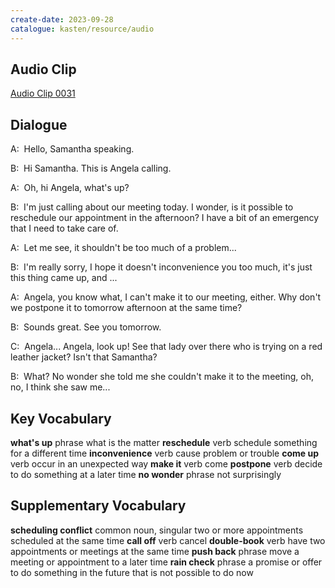 ```yaml
---
create-date: 2023-09-28
catalogue: kasten/resource/audio
---
```


## Audio Clip
[Audio Clip 0031](https://archive.org/download/englishpod_all/englishpod_0031dg.mp3)

## Dialogue
A:  Hello, Samantha speaking.

B:  Hi Samantha. This is Angela calling.

A:  Oh, hi Angela, what's up?

B:  I'm just calling about our meeting today. I wonder, is it possible to reschedule   our   appointment in the afternoon? I have a bit of an emergency   that I need to take care of.

A:  Let me see, it shouldn't  be too much of a problem...

B:  I'm  really sorry, I hope it  doesn't  inconvenience you too much, it's  just this thing came up,   and ...

A:  Angela, you know what, I   can't  make it to our meeting, either. Why don't  we postpone it to tomorrow afternoon at the same time?

B:  Sounds great. See you tomorrow.

C:  Angela...  Angela, look    up! See that lady over there who is trying on a  red leather jacket? Isn't that Samantha?

B:  What? No wonder she told me she couldn't  make it to the meeting, oh, no, I think she saw me...

## Key Vocabulary
**what's up**       phrase   what is the matter
**reschedule**      verb     schedule something for a different time
**inconvenience**   verb     cause problem or trouble
**come up**         verb     occur in an unexpected way
**make it**         verb     come
**postpone**        verb     decide to do something at a later time
**no wonder**       phrase   not surprisingly

## Supplementary Vocabulary
**scheduling conflict**   common noun, singular   two or more appointments scheduled at the same time
**call off**              verb                    cancel
**double-book**           verb                    have two appointments or meetings at the same time
**push back**             phrase                  move a meeting or appointment to a later time
**rain check**            phrase                  a promise or offer to do something in the future that is not possible to do now
